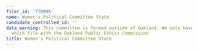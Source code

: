 ```yaml
---
filer_id: '770995'
name: Women's Political Committee State
candidate_controlled_id: ''
data_warning: This committee is formed outside of Oakland. We only have data on committees
  which file with the Oakland Public Ethics Commission
title: Women's Political Committee State
---
```

